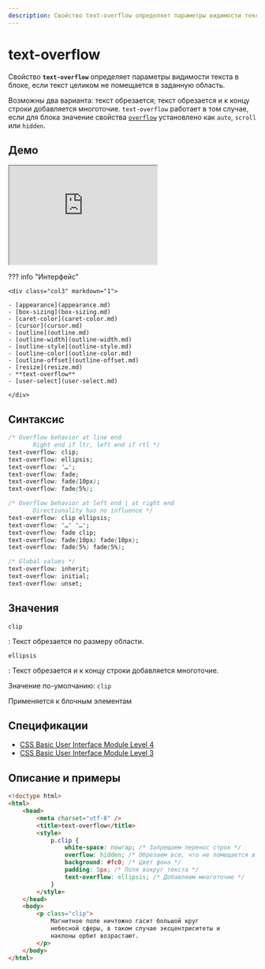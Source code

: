 ```yaml
---
description: Свойство text-overflow определяет параметры видимости текста в блоке, если текст целиком не помещается в заданную область
---
```


# text-overflow

Свойство **`text-overflow`** определяет параметры видимости текста в блоке, если текст целиком не помещается в заданную область.

Возможны два варианта: текст обрезается; текст обрезается и к концу строки добавляется многоточие. `text-overflow` работает в том случае, если для блока значение свойства [`overflow`](overflow.md) установлено как `auto`, `scroll` или `hidden`.

## Демо

<iframe class="interactive is-default-height" height="200" src="https://interactive-examples.mdn.mozilla.net/pages/css/text-overflow.html" title="MDN Web Docs Interactive Example" loading="lazy" data-readystate="complete"></iframe>

??? info "Интерфейс"

    <div class="col3" markdown="1">

    - [appearance](appearance.md)
    - [box-sizing](box-sizing.md)
    - [caret-color](caret-color.md)
    - [cursor](cursor.md)
    - [outline](outline.md)
    - [outline-width](outline-width.md)
    - [outline-style](outline-style.md)
    - [outline-color](outline-color.md)
    - [outline-offset](outline-offset.md)
    - [resize](resize.md)
    - **text-overflow**
    - [user-select](user-select.md)

    </div>

## Синтаксис

```css
/* Overflow behavior at line end
	   Right end if ltr, left end if rtl */
text-overflow: clip;
text-overflow: ellipsis;
text-overflow: '…';
text-overflow: fade;
text-overflow: fade(10px);
text-overflow: fade(5%);

/* Overflow behavior at left end | at right end
	   Directionality has no influence */
text-overflow: clip ellipsis;
text-overflow: '…' '…';
text-overflow: fade clip;
text-overflow: fade(10px) fade(10px);
text-overflow: fade(5%) fade(5%);

/* Global values */
text-overflow: inherit;
text-overflow: initial;
text-overflow: unset;
```

## Значения

`clip`

: Текст обрезается по размеру области.

`ellipsis`

: Текст обрезается и к концу строки добавляется многоточие.

Значение по-умолчанию: `clip`

Применяется к блочным элементам

## Спецификации

-   [CSS Basic User Interface Module Level 4](https://drafts.csswg.org/css-ui-4/#text-overflow)
-   [CSS Basic User Interface Module Level 3](http://dev.w3.org/csswg/css3-ui/#text-overflow)

## Описание и примеры

```html
<!doctype html>
<html>
    <head>
        <meta charset="utf-8" />
        <title>text-overflow</title>
        <style>
            p.clip {
                white-space: nowrap; /* Запрещаем перенос строк */
                overflow: hidden; /* Обрезаем все, что не помещается в область */
                background: #fc0; /* Цвет фона */
                padding: 5px; /* Поля вокруг текста */
                text-overflow: ellipsis; /* Добавляем многоточие */
            }
        </style>
    </head>
    <body>
        <p class="clip">
            Магнитное поле ничтожно гасит большой круг
            небесной сферы, в таком случае эксцентриситеты и
            наклоны орбит возрастают.
        </p>
    </body>
</html>
```
